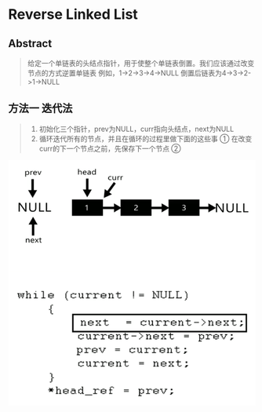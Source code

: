 # Reverse Linked List


## Abstract
> 给定一个单链表的头结点指针，用于使整个单链表倒置。我们应该通过改变节点的方式逆置单链表
> 例如，1->2->3->4->NULL
> 倒置后链表为4->3->2->1->NULL


## 方法一 迭代法
> 1. 初始化三个指针，prev为NULL，curr指向头结点，next为NULL
> 2. 循环迭代所有的节点，并且在循环的过程里做下面的这些事
> ① 在改变curr的下一个节点之前，先保存下一个节点
> ② 

![倒置的动态示意图](_v_images/20190218233409183_12563.gif)